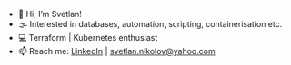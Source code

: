 - 👋 Hi, I’m Svetlan!
- 🌫️ Interested in databases, automation, scripting, containerisation etc. 
- 💻 Terraform | Kubernetes enthusiast
- 📫 Reach me: [LinkedIn](https://www.linkedin.com/mwlite/in/svetlan-nikolov-0323b2238) | svetlan.nikolov@yahoo.com

<!---
sensgithub/sensgithub is a ✨ special ✨ repository because its `README.md` (this file) appears on your GitHub profile.
You can click the Preview link to take a look at your changes.
--->
